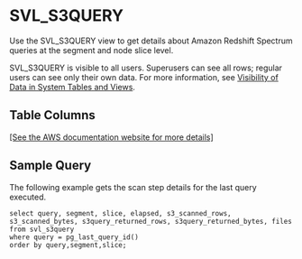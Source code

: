 # SVL\_S3QUERY<a name="r_SVL_S3QUERY"></a>

Use the SVL\_S3QUERY view to get details about Amazon Redshift Spectrum queries at the segment and node slice level\.

SVL\_S3QUERY is visible to all users\. Superusers can see all rows; regular users can see only their own data\. For more information, see [Visibility of Data in System Tables and Views](c_visibility-of-data.md)\.

## Table Columns<a name="r_SVL_S3QUERY-table-columns"></a>

[\[See the AWS documentation website for more details\]](http://docs.aws.amazon.com/redshift/latest/dg/r_SVL_S3QUERY.html)

## Sample Query<a name="r_SVL_S3QUERY-sample-query"></a>

The following example gets the scan step details for the last query executed\.

```
select query, segment, slice, elapsed, s3_scanned_rows, s3_scanned_bytes, s3query_returned_rows, s3query_returned_bytes, files 
from svl_s3query 
where query = pg_last_query_id() 
order by query,segment,slice;
```